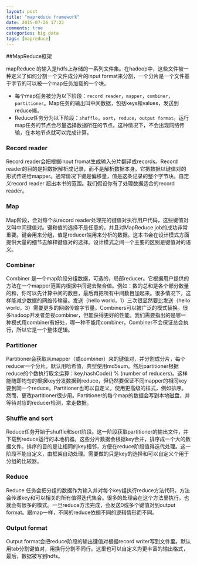 ```yaml
---
layout: post
title: "mapreduce framework"
date: 2015-07-26 17:23
comments: true
categories: big data
tags: [mapreduce]
---
```


##MapReduce框架

mapReduce 的输入是hdfs上存储的一系列文件集。在hadoop中，这些文件被一种定义了如何分割一个文件成分片的input format来分割，一个分片是一个文件基于字节的可以被一个map任务加载的一个块。

* 每个map任务被分为以下阶段：`record reader`，`mapper`，`combiner`，`partitioner`。Map任务的输出叫中间数据，包括keys和values，发送到reduce端。
* Reduce任务分为以下阶段：`shuffle`，`sort`，`reduce`，`output format`。运行map任务的节点会尽量选择数据所在的节点。这种情况下，不会出现网络传输，在本地节点就可以完成计算。

<!--more-->

### Record reader

Record reader会把根据input fromat生成输入分片翻译成records。Record reader的目的是把数据解析成记录，而不是解析数据本身。它把数据以键值对的形式传递给mapper。通常情况下键是偏移量，值是这条记录的整个字节块。自定义record reader 超出本书的范围。我们假设你有了处理数据适合的record reader。

### Map

Map阶段，会对每个从record reader处理完的键值对执行用户代码，这些键值对又叫中间键值对。键和值的选择不是任意的，并且对MapReduce job的成功非常重要。键会用来分组，值是reducer端用来分析的数据。这本书会在设计模式方面提供大量的细节去解释键值对的选择。设计模式之间一个主要的区别是键值对的语义。

### Combiner
Combiner 是一个map阶段分组数据，可选的，局部reducer。它根据用户提供的方法在一个mapper范围内根据中间键去聚合值。例如：数的总和是各个部分数量的和，你可以先计算中间的数目，最后再把所有中间数目加起来。很多情况下，这样能减少数据的网络传输量。发送（hello world，1）三次很显然要比发送（hello world，3）需要更多的网络传输字节量。Combiners可以被广泛的模式替换。很多hadoop开发者忽视combiner，但能获得更好的性能。我们需要指出的是哪一种模式用combiner有好处，哪一种不能用combiner。Combiner不会保证总会执行，所以它是一个整体逻辑。

### Partitioner

Partitioner会获取从mapper（或combiner）来的键值对，并分割成分片，每个reducer一个分片。默认用哈希值，典型使用md5sum。然后partitioner根据reduce的个数执行取余运算：key.hashCode() % (number of reducers)。这样能随即均匀的根据key分发数据到reduce，但仍然要保证不同mapper的相同key要到同一个reduce。Partitioner也可以自定义，使用更高级的样式，例如排序。然而，更改partitioner很少用。Partitioner的每个map的数据会写到本地磁盘，并等待对应的reducer检测，拿走数据。

### Shuffle and sort
Reduce任务开始于shuffle和sort阶段。这一阶段获取partitioner的输出文件，并下载到reduce运行的本地机器。这些分片数据会根据key合并，排序成一个大的数据文件。排序的目的是让相同的key相邻，方便在reduce阶段值得迭代处理。这一阶段不能自定义，由框架自动处理。需要做的只是key的选择和可以自定义个用于分组的比较器。

### Reduce
Reduce 任务会把分组的数据作为输入并对每个key组执行reduce方法代码。方法会传递key和可以相关的所有值得迭代集合。很多的处理会在这个方法里执行，也就会有很多的模式。一旦reduce方法完成，会发送0或多个键值对到output format。跟map一样，不同的reduce依据不同的逻辑情形而不同。

### Output format
Output format会把reduce阶段的输出键值对根据record writer写到文件里。默认用tab分割键值对，用换行分割不同行。这里也可以自定义为更丰富的输出格式，最后，数据被写到hdfs。
